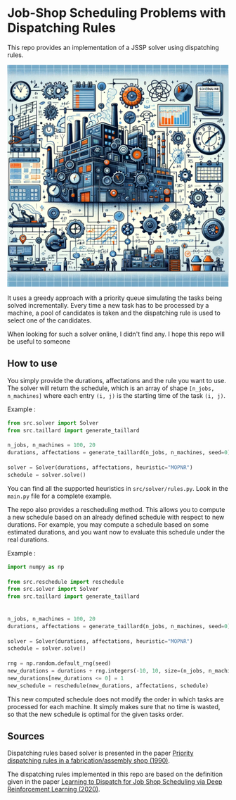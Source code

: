 # Job-Shop Scheduling Problems with Dispatching Rules

This repo provides an implementation of a JSSP solver using dispatching rules.

![Job Shop Scheduling Problems Illustration](.images/jssp-illustration.png)

It uses a greedy approach with a priority queue simulating the tasks being solved
incrementally. Every time a new task has to be processed by a machine, a pool of
candidates is taken and the dispatching rule is used to select one of the candidates.

When looking for such a solver online, I didn't find any. I hope this repo will be
useful to someone

## How to use

You simply provide the durations, affectations and the rule you want to use.
The solver will return the schedule, which is an array of shape `[n_jobs, n_machines]`
where each entry `(i, j)` is the starting time of the task `(i, j)`.

Example :

```py
from src.solver import Solver
from src.taillard import generate_taillard

n_jobs, n_machines = 100, 20
durations, affectations = generate_taillard(n_jobs, n_machines, seed=0)

solver = Solver(durations, affectations, heuristic="MOPNR")
schedule = solver.solve()
```

You can find all the supported heuristics in `src/solver/rules.py`.
Look in the `main.py` file for a complete example.

The repo also provides a rescheduling method. This allows you to compute a new schedule
based on an already defined schedule with respect to new durations. For example, you may
compute a schedule based on some estimated durations, and you want now to evaluate this
schedule under the real durations.

Example :

```py
import numpy as np

from src.reschedule import reschedule
from src.solver import Solver
from src.taillard import generate_taillard


n_jobs, n_machines = 100, 20
durations, affectations = generate_taillard(n_jobs, n_machines, seed=0)

solver = Solver(durations, affectations, heuristic="MOPNR")
schedule = solver.solve()

rng = np.random.default_rng(seed)
new_durations = durations + rng.integers(-10, 10, size=(n_jobs, n_machines))
new_durations[new_durations <= 0] = 1
new_schedule = reschedule(new_durations, affectations, schedule)
```

This new computed schedule does not modify the order in which tasks are processed for
each machine. It simply makes sure that no time is wasted, so that the new schedule
is optimal for the given tasks order.

## Sources

Dispatching rules based solver is presented in the paper
[Priority dispatching rules in a fabrication/assembly shop (1990)](https://www.sciencedirect.com/science/article/pii/089571779090372T).

The dispatching rules implemented in this repo are based on the definition
given in the paper
[Learning to Dispatch for Job Shop Scheduling via Deep Reinforcement Learning (2020)](https://arxiv.org/abs/2010.12367).
